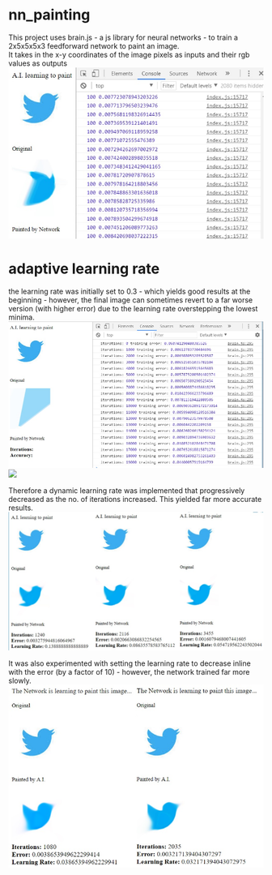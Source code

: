 # nn_painting

This project uses brain.js - a js library for neural networks - to train a 2x5x5x5x3 feedforward network to paint an image.  
It takes in the x-y coordinates of the image pixels as inputs
and their rgb values as outputs
![](https://raw.githubusercontent.com/mohammedterry/nn_painting/master/screenshots/learning.jpg)

# adaptive learning rate
the learning rate was initially set to 0.3 - which yields good results at the beginning - however, the final image can sometimes revert to a far worse version (with higher error) due to the learning rate overstepping the lowest minima.  
![](https://raw.githubusercontent.com/mohammedterry/nn_painting/master/screenshots/non-adaptive%20learning%20rate.jpg)
![](https://raw.githubusercontent.com/mohammedterry/nn_painting/master/screenshots/non-adaptive%20learning.jpg)


Therefore a dynamic learning rate was implemented that progressively decreased as the no. of iterations increased.  This yielded far more accurate results.
![](https://raw.githubusercontent.com/mohammedterry/nn_painting/master/screenshots/adaptive%20learning.jpg)

It was also experimented with setting the learning rate to decrease inline with the error (by a factor of 10) - however, the network trained far more slowly.
![](https://raw.githubusercontent.com/mohammedterry/nn_painting/master/screenshots/learning%20rate%20set%20to%20error.jpg)
